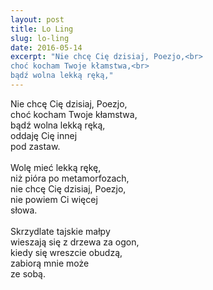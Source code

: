 ```yaml
---
layout: post
title: Lo Ling
slug: lo-ling
date: 2016-05-14
excerpt: "Nie chcę Cię dzisiaj, Poezjo,<br>
choć kocham Twoje kłamstwa,<br>
bądź wolna lekką ręką,"
---
```

Nie chcę Cię dzisiaj, Poezjo,<br>
choć kocham Twoje kłamstwa,<br>
bądź wolna lekką ręką,<br>
oddaję Cię innej<br>
pod zastaw.<br>
<br>
Wolę mieć lekką rękę,<br>
niż pióra po metamorfozach,<br>
nie chcę Cię dzisiaj, Poezjo,<br>
nie powiem Ci więcej<br>
słowa.<br>
<br>
Skrzydlate tajskie małpy<br>
wieszają się z drzewa za ogon,<br>
kiedy się wreszcie obudzą,<br>
zabiorą mnie może<br>
ze sobą.
